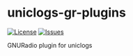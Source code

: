 # uniclogs-gr-plugins

[![License](https://img.shields.io/github/license/oresat/gr-uniclogs)](./LICENSE)
[![Issues](https://img.shields.io/github/issues/oresat/gr-uniclogs)](https://github.com/oresat/gr-uniclogs/issues)

GNURadio plugin for uniclogs
